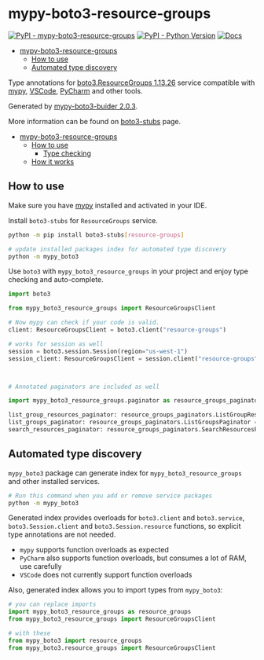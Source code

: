 # mypy-boto3-resource-groups

[![PyPI - mypy-boto3-resource-groups](https://img.shields.io/pypi/v/mypy-boto3-resource-groups.svg?color=blue)](https://pypi.org/project/mypy-boto3-resource-groups)
[![PyPI - Python Version](https://img.shields.io/pypi/pyversions/mypy-boto3-resource-groups.svg?color=blue)](https://pypi.org/project/mypy-boto3-resource-groups)
[![Docs](https://img.shields.io/readthedocs/mypy-boto3-builder.svg?color=blue)](https://mypy-boto3-builder.readthedocs.io/)

- [mypy-boto3-resource-groups](#mypy-boto3-resource-groups)
  - [How to use](#how-to-use)
  - [Automated type discovery](#automated-type-discovery)


Type annotations for
[boto3.ResourceGroups 1.13.26](https://boto3.amazonaws.com/v1/documentation/api/1.13.26/reference/services/resource-groups.html#ResourceGroups) service
compatible with [mypy](https://github.com/python/mypy), [VSCode](https://code.visualstudio.com/),
[PyCharm](https://www.jetbrains.com/pycharm/) and other tools.

Generated by [mypy-boto3-buider 2.0.3](https://github.com/vemel/mypy_boto3_builder).

More information can be found on [boto3-stubs](https://pypi.org/project/boto3-stubs/) page.

- [mypy-boto3-resource-groups](#mypy-boto3-resource-groups)
  - [How to use](#how-to-use)
    - [Type checking](#type-checking)
  - [How it works](#how-it-works)

## How to use

Make sure you have [mypy](https://github.com/python/mypy) installed and activated in your IDE.

Install `boto3-stubs` for `ResourceGroups` service.

```bash
python -m pip install boto3-stubs[resource-groups]

# update installed packages index for automated type discovery
python -m mypy_boto3
```

Use `boto3` with `mypy_boto3_resource_groups` in your project and enjoy type checking and auto-complete.

```python
import boto3

from mypy_boto3_resource_groups import ResourceGroupsClient

# Now mypy can check if your code is valid.
client: ResourceGroupsClient = boto3.client("resource-groups")

# works for session as well
session = boto3.session.Session(region="us-west-1")
session_client: ResourceGroupsClient = session.client("resource-groups")



# Annotated paginators are included as well

import mypy_boto3_resource_groups.paginator as resource_groups_paginators

list_group_resources_paginator: resource_groups_paginators.ListGroupResourcesPaginator = client.get_paginator("list_group_resources")
list_groups_paginator: resource_groups_paginators.ListGroupsPaginator = client.get_paginator("list_groups")
search_resources_paginator: resource_groups_paginators.SearchResourcesPaginator = client.get_paginator("search_resources")
```

## Automated type discovery

`mypy_boto3` package can generate index for `mypy_boto3_resource_groups` and other installed services.

```bash
# Run this command when you add or remove service packages
python -m mypy_boto3
```

Generated index provides overloads for `boto3.client` and `boto3.service`,
`boto3.Session.client` and `boto3.Session.resource` functions,
so explicit type annotations are not needed.

- `mypy` supports function overloads as expected
- `PyCharm` also supports function overloads, but consumes a lot of RAM, use carefully
- `VSCode` does not currently support function overloads

Also, generated index allows you to import types from `mypy_boto3`:

```python
# you can replace imports
import mypy_boto3_resource_groups as resource_groups
from mypy_boto3_resource_groups import ResourceGroupsClient

# with these
from mypy_boto3 import resource_groups
from mypy_boto3.resource_groups import ResourceGroupsClient
```